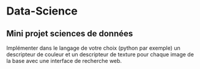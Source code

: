 # Data-Science
Mini projet sciences de données
---
Implémenter dans le langage de votre choix (python par exemple) un descripteur
de couleur et un descripteur de texture pour chaque image de la base avec une interface de recherche web.
